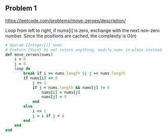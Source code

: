 ## Problem 1

https://leetcode.com/problems/move-zeroes/description/

Loop from left to right, if nums[i] is zero, exchange with the next non-zero number. Since the positions are cached, the complexity is O(n)

```ruby
# @param {Integer[]} nums
# @return {Void} Do not return anything, modify nums in-place instead.
def move_zeroes(nums)
    i = 0
    j = 0
    loop do
        break if i >= nums.length || j >= nums.length
        if nums[i] == 0
            j += 1
            if j < nums.length && nums[j] != 0
                nums[i] = nums[j]
                nums[j] = 0
            end
        else
            i += 1
            j = i if j < i
        end
    end
end
```
